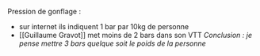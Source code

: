 Pression de gonflage :
- sur internet ils indiquent 1 bar par 10kg de personne
- [[Guillaume Gravot]] met moins de 2 bars dans son VTT
*Conclusion : je pense mettre 3 bars quelque soit le poids de la personne*
